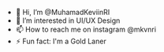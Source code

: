 - 👋 Hi, I’m @MuhamadKeviinRI
- 👀 I’m interested in UI/UX Design
- 📫 How to reach me on instagram @mkvnri
- ⚡ Fun fact: I'm a Gold Laner

<!---
MuhamadKeviinRI/MuhamadKeviinRI is a ✨ special ✨ repository because its `README.md` (this file) appears on your GitHub profile.
You can click the Preview link to take a look at your changes.
--->
